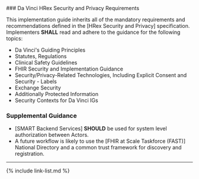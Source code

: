<div class="bg-success" markdown="1">
### Da Vinci HRex Security and Privacy Requirements

This implementation guide inherits all of the mandatory requirements and recommendations defined in the [HRex Security and Privacy] specification.   Implementers **SHALL** read and adhere to the guidance for the following topics:

- Da Vinci's Guiding Principles
- Statutes, Regulations
- Clinical Safety Guidelines
- FHIR Security and Implementation Guidance
- Security/Privacy-Related Technologies, Including Explicit Consent and Security - Labels
- Exchange Security
- Additionally Protected Information
- Security Contexts for Da Vinci IGs

### Supplemental Guidance
 
- [SMART Backend Services] **SHOULD** be used for system level authorization between Actors.
- A future workflow is likely to use the [FHIR at Scale Taskforce (FAST)] National Directory and a common trust framework for discovery and registration.
</div><!-- new-content -->

---

{% include link-list.md %}